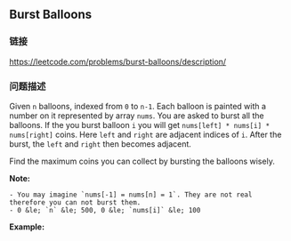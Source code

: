 ## Burst Balloons  
### 链接  
https://leetcode.com/problems/burst-balloons/description/  
### 问题描述
Given `n` balloons, indexed from `0` to `n-1`. Each balloon is painted with a number on it represented by array `nums`. You are asked to burst all the balloons. If the you burst balloon `i` you will get `nums[left] * nums[i] * nums[right]` coins. Here `left` and `right` are adjacent indices of `i`. After the burst, the `left` and `right` then becomes adjacent.

Find the maximum coins you can collect by bursting the balloons wisely.

**Note:**

	- You may imagine `nums[-1] = nums[n] = 1`. They are not real therefore you can not burst them.
	- 0 &le; `n` &le; 500, 0 &le; `nums[i]` &le; 100

**Example:**
